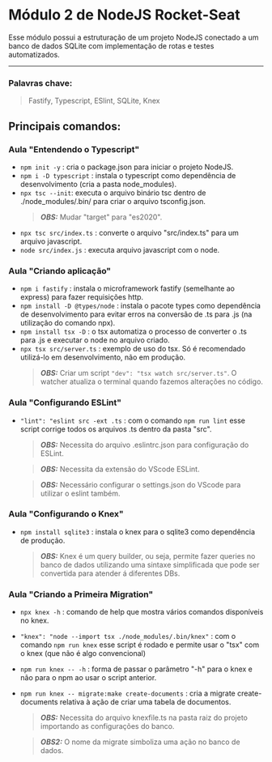 # Módulo 2 de NodeJS Rocket-Seat

Esse módulo possui a estruturação de um projeto NodeJS conectado a um banco de dados SQLite com implementação de rotas e testes automatizados.

___
### Palavras chave:
>Fastify, Typescript, ESlint, SQLite, Knex

## Principais comandos:

### Aula "Entendendo o Typescript"

+ `npm init -y` : cria o package.json para iniciar o projeto NodeJS.
+ `npm i -D typescript` : instala o typescript como dependência de desenvolvimento (cria a pasta node_modules).
+ `npx tsc --init`: executa o arquivo binário tsc dentro de ./node_modules/.bin/ para criar o arquivo tsconfig.json.
  > **_OBS:_**  Mudar "target" para "es2020".
+ `npx tsc src/index.ts` : converte o arquivo "src/index.ts" para um arquivo javascript.
+ `node src/index.js` : executa arquivo javascript com o node.

### Aula "Criando aplicação"

+ `npm i fastify` : instala o microframework fastify (semelhante ao express) para fazer requisições http.
+ `npm install -D @types/node` : instala o pacote types como dependência de desenvolvimento para evitar erros na conversão de .ts para .js (na utilização do comando npx).
+ `npm install tsx -D` : o tsx automatiza o processo de converter o .ts para .js e executar o node no arquivo criado.
+ `npx tsx src/server.ts` : exemplo de uso do tsx. Só é recomendado utilizá-lo em desenvolvimento, não em produção.
  > **_OBS:_**  Criar um script `"dev": "tsx watch src/server.ts"`. O watcher atualiza o terminal quando fazemos alterações no código.

### Aula "Configurando ESLint"

+ `"lint": "eslint src -ext .ts` : 
com o comando `npm run lint` esse script corrige todos os arquivos .ts dentro da pasta "src".
  > **_OBS:_**  Necessita do arquivo .eslintrc.json para configuração do ESLint.

  > **_OBS:_**  Necessita da extensão do VScode ESLint.
  
  > **_OBS:_**  Necessário configurar o settings.json do VScode para utilizar o eslint também.

### Aula "Configurando o Knex"

+ `npm install sqlite3` : instala o knex para o sqlite3 como dependência de produção.
  > **_OBS:_**  Knex é um query builder, ou seja, permite fazer queries no banco de dados utilizando uma sintaxe simplificada que pode ser convertida para atender á diferentes DBs.

### Aula "Criando a Primeira Migration"
+ `npx knex -h` : comando de help que mostra vários comandos disponíveis no knex.

+ `"knex": "node --import tsx ./node_modules/.bin/knex"` : com o comando `npm run knex` esse script é rodado e permite usar o "tsx" com o knex (que não é algo convencional)
+ `npm run knex -- -h` : forma de passar o parâmetro "-h" para o knex e não para o npm ao usar o script anterior.
+ `npm run knex -- migrate:make create-documents` : cria a migrate create-documents relativa à ação de criar uma tabela de documentos.
  > **_OBS:_**  Necessita do arquivo knexfile.ts na pasta raiz do projeto importando as configurações do banco.

  > **_OBS2:_**  O nome da migrate simboliza uma ação no banco de dados.